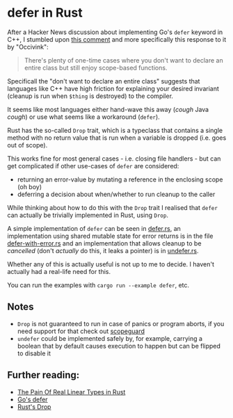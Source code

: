 defer in Rust
=============

After a Hacker News discussion about implementing Go's `defer` keyword in C++,
I stumbled upon [this comment](https://news.ycombinator.com/item?id=15523589)
and more specifically this response to it by "Occivink":

> There's plenty of one-time cases where you don't want to declare an entire
> class but still enjoy scope-based functions.

Specificall the "don't want to declare an entire class" suggests that languages
like C++ have high friction for explaining your desired invariant (cleanup is
run when `$thing` is destroyed) to the compiler.

It seems like most languages either hand-wave this away (*cough* Java *cough*)
or use what seems like a workaround (`defer`).

Rust has the so-called `Drop` trait, which is a typeclass that contains a single
method with no return value that is run when a variable is dropped (i.e. goes out
of scope).

This works fine for most general cases - i.e. closing file handlers - but can
get complicated if other use-cases of `defer` are considered:

* returning an error-value by mutating a reference in the enclosing scope (oh boy)
* deferring a decision about when/whether to run cleanup to the caller

While thinking about how to do this with the `Drop` trait I realised that `defer`
can actually be trivially implemented in Rust, using `Drop`.

A simple implementation of `defer` can be seen in [defer.rs](examples/defer.rs),
an implementation using shared mutable state for error returns is in the file
[defer-with-error.rs](examples/defer-with-error.rs) and an implementation that
allows cleanup to be *cancelled* (don't _actually_ do this, it leaks a pointer)
is in [undefer.rs](examples/undefer.rs).

Whether any of this is actually useful is not up to me to decide. I haven't
actually had a real-life need for this.

You can run the examples with `cargo run --example defer`, etc.

## Notes

* `Drop` is not guaranteed to run in case of panics or program aborts, if you
  need support for that check out [scopeguard](https://github.com/bluss/scopeguard)
* `undefer` could be implemented safely by, for example, carrying a boolean that
  by default causes execution to happen but can be flipped to disable it

## Further reading:

* [The Pain Of Real Linear Types in Rust](https://gankro.github.io/blah/linear-rust/)
* [Go's defer](https://tour.golang.org/flowcontrol/12)
* [Rust's Drop](https://doc.rust-lang.org/std/ops/trait.Drop.html)
